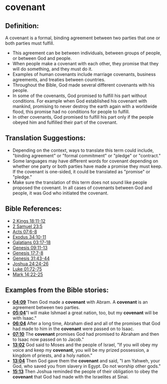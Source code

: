 # covenant #

## Definition: ##

A covenant is a formal, binding agreement between two parties that one or both parties must fulfill.

* This agreement can be between individuals, between groups of people, or between God and people.
* When people make a covenant with each other, they promise that they will do something, and they must do it.
* Examples of human covenants include marriage covenants, business agreements, and treaties between countries.
* Throughout the Bible, God made several different covenants with his people.
* In some of the covenants, God promised to fulfill his part without conditions. For example when God established his covenant with mankind, promising to never destroy the earth again with a worldwide flood, this promise had no conditions for people to fulfill.
* In other covenants, God promised to fulfill his part only if the people obeyed him and fulfilled their part of the covenant.

## Translation Suggestions: ##

* Depending on the context, ways to translate this term could include, "binding agreement" or "formal commitment" or "pledge" or "contract."
* Some languages may have different words for covenant depending on whether one party or both parties have made a promise they must keep. If the covenant is one-sided, it could be translated as "promise" or "pledge."
* Make sure the translation of this term does not sound like people proposed the covenant. In all cases of covenants between God and people, it was God who initiated the covenant.



## Bible References: ##

* [2 Kings 18:11-12](en/tn/2ki/help/18/11)
* [2 Samuel 23:5](en/tn/2sa/help/23/05)
* [Acts 07:6-8](en/tn/act/help/07/06)
* [Exodus 34:10-11](en/tn/exo/help/34/10)
* [Galatians 03:17-18](en/tn/gal/help/03/17)
* [Genesis 09:11-13](en/tn/gen/help/09/11)
* [Genesis 17:7-8](en/tn/gen/help/17/07)
* [Genesis 31:43-44](en/tn/gen/help/31/43)
* [Joshua 24:24-26](en/tn/jos/help/24/24)
* [Luke 01:72-75](en/tn/luk/help/01/72)
* [Mark 14:22-25](en/tn/mrk/help/14/22)

## Examples from the Bible stories: ##

* __[04:09](en/tn/obs/help/04/09)__ Then God made a __covenant__  with Abram. A __covenant__  is an agreement between two parties.
* __[05:04](en/tn/obs/help/05/04)__"I will make Ishmael a great nation, too, but my __covenant__  will be with Isaac."
* __[06:04](en/tn/obs/help/06/04)__ After a long time, Abraham died and all of the promises that God had made to him in the __covenant__  were passed on to Isaac.
* __[07:10](en/tn/obs/help/07/10)__ The __covenant__  promises God had promised to Abraham and then to Isaac now passed on to Jacob."
* __[13:02](en/tn/obs/help/13/02)__ God said to Moses and the people of Israel, "If you will obey my voice and keep my __covenant__, you will be my prized possession, a kingdom of priests, and a holy nation."
* __[13:04](en/tn/obs/help/13/04)__ Then God gave them the __covenant__  and said, "I am Yahweh, your God, who saved you from slavery in Egypt. Do not worship other gods."
* __[15:13](en/tn/obs/help/15/13)__ Then Joshua reminded the people of their obligation to obey the __covenant__  that God had made with the Israelites at Sinai.